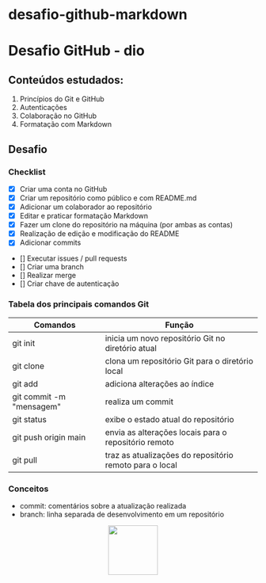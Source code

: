 # desafio-github-markdown

# Desafio GitHub - dio

## Conteúdos estudados:

1. Princípios do Git e GitHub
2. Autenticações
3. Colaboração no GitHub
4. Formatação com Markdown

## Desafio
### Checklist

- [X] Criar uma conta no GitHub 
- [X] Criar um repositório como público e com README.md 
- [X] Adicionar um colaborador ao repositório
- [X] Editar e praticar formatação Markdown
- [X] Fazer um clone do repositório na máquina (por ambas as contas)
- [X] Realização de edição e modificação do README
- [X] Adicionar commits
- [] Executar issues / pull requests
- [] Criar uma branch
- [] Realizar merge
- [] Criar chave de autenticação

### Tabela dos principais comandos Git

|Comandos|Função|
|--------|------|
|git init|inicia um novo repositório Git no diretório atual|
|git clone|clona um repositório Git para o diretório local|
|git add|adiciona alterações ao índice|
|git commit -m "mensagem"|realiza um commit|
|git status|exibe o estado atual do repositório|
|git push origin main|envia as alterações locais para o repositório remoto|
|git pull|traz as atualizações do repositório remoto para o local|

### Conceitos

- commit: comentários sobre a atualização realizada
- branch: linha separada de desenvolvimento em um repositório

<p align="center"><img src="https://cdn.awsli.com.br/299/299243/arquivos/einstein%201.jpg" width="100px"></p>
